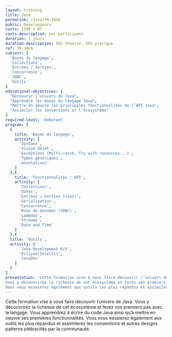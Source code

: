 ```yaml
---
layout: training
title: Java
permalink: /Java/TR-JAVA
public: Développeurs
costs: 2290 € HT
costs-description: par participant
duration: 5 jours
duration-description: 50% théorie, 50% pratique
ref: TR-JAVA
subject: [
  'Bases du langage',
  'Collections',
  'Entrées / Sorties',
  'Concurrence',
  'JDBC',
  'Outils'
]
educational-objectives: [
  "Découvrir l’univers de Java",
  "Apprendre les bases du langage Java",
  "Mettre en oeuvre les principales fonctionnalités de l’API Java",
  "Assimiler les conventions et l’écosystème"
]
required-level: 'Débutant'
program: [
  {
    title: 'Bases du langage',
    activity: [
      'Syntaxe',
      'Vision Objet',
      'Exceptions (Multi-catch, Try with resources...)',
      'Types génériques',
      'Annotations'
    ]
  },{
    title: 'Fonctionnalités / API',
    activity: [
      'Collections',
      'Dates',
      'Entrées / Sorties (nio2)',
      'Sérialisation',
      'Concurrence',
      'Base de données (JDBC)',
      'Lambdas',
      'Streams',
      'Date and Time'
    ]
  },{
  title: 'Outils',
  activity: [
      'Java Development Kit',
      'Eclipse/IntelliJ',
      'JavaDoc'
    ]
  }
]
presentation: 'Cette formation vise à vous faire découvrir l’univers de Java.
Vous y découvrirez la richesse de cet écosystème et ferez vos premiers pas avec le langage Java ainsi que les nouveautées introduites par Java 8. Vous apprendrez à écrire du code Java ainsi et y découvrirez le SDK.
Vous vous essaierez également aux outils les plus répandus et assimilerez les conventions et autres patterns plébiscités par la communauté.'
---
```


Cette formation vise à vous faire découvrir l’univers de Java.
Vous y découvrirez la richesse de cet écosystème et ferez vos premiers pas avec le langage. Vous apprendrez à écrire du code Java ainsi qu’à mettre en oeuvre ses premières fonctionnalités.
Vous vous essaierez également aux outils les plus répandus et assimilerez les conventions et autres designs patterns plébiscités par la communauté.
